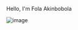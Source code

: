 Hello, I'm Fola Akinbobola

![image](https://user-images.githubusercontent.com/84923845/120457748-9c4d0e00-c38e-11eb-9726-9ab51fc39742.png)




